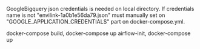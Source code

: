 GoogleBigquery json credentials is needed on local directory. If credentials name is not "envilink-1a0b1e56da79.json" must manually set on  "GOOGLE_APPLICATION_CREDENTIALS" part on docker-compose.yml.



docker-compose build, docker-compose up airflow-init, docker-compose up
